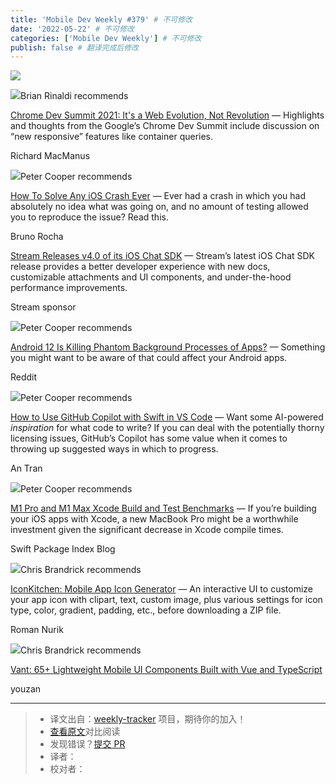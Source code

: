 ```yaml
---
title: 'Mobile Dev Weekly #379' # 不可修改
date: '2022-05-22' # 不可修改
categories: ['Mobile Dev Weekly'] # 不可修改
publish: false # 翻译完成后修改
---
```


[![](https://res.cloudinary.com/cpress/image/upload/w_1280,e_sharpen:60/ftpxxokzrhvnhlsqqiua.jpg)](https://mobiledevweekly.com/link/116181/web)

<!--以上是预览信息，图片一张或限制百字左右，前者优先，全文请使用二级及以下标题-->
<!-- more -->

![](https://cooperpress.s3.amazonaws.com/remotesynth.png)Brian Rinaldi recommends

[Chrome Dev Summit 2021: It's a Web Evolution, Not Revolution](https://mobiledevweekly.com/link/116181/web) — Highlights and thoughts from the Google’s Chrome Dev Summit include discussion on “new responsive” features like container queries.

Richard MacManus

![](https://cooperpress.s3.amazonaws.com/peterc.png)Peter Cooper recommends

[How To Solve Any iOS Crash Ever](https://mobiledevweekly.com/link/116182/web) — Ever had a crash in which you had absolutely no idea what was going on, and no amount of testing allowed you to reproduce the issue? Read this.

Bruno Rocha

[Stream Releases v4.0 of its iOS Chat SDK](https://mobiledevweekly.com/link/116183/web) — Stream’s latest iOS Chat SDK release provides a better developer experience with new docs, customizable attachments and UI components, and under-the-hood performance improvements.

Stream sponsor

![](https://cooperpress.s3.amazonaws.com/peterc.png)Peter Cooper recommends

[Android 12 Is Killing Phantom Background Processes of Apps?](https://mobiledevweekly.com/link/116184/web) — Something you might want to be aware of that could affect your Android apps.

Reddit

![](https://cooperpress.s3.amazonaws.com/peterc.png)Peter Cooper recommends

[How to Use GitHub Copilot with Swift in VS Code](https://mobiledevweekly.com/link/116185/web) — Want some AI-powered _inspiration_ for what code to write? If you can deal with the potentially thorny licensing issues, GitHub’s Copilot has some value when it comes to throwing up suggested ways in which to progress.

An Tran

![](https://cooperpress.s3.amazonaws.com/peterc.png)Peter Cooper recommends

[M1 Pro and M1 Max Xcode Build and Test Benchmarks](https://mobiledevweekly.com/link/116186/web) — If you’re building your iOS apps with Xcode, a new MacBook Pro might be a worthwhile investment given the significant decrease in Xcode compile times.

Swift Package Index Blog

![](https://cooperpress.s3.amazonaws.com/chrisbrandrick.png)Chris Brandrick recommends

[IconKitchen: Mobile App Icon Generator](https://mobiledevweekly.com/link/116187/web) — An interactive UI to customize your app icon with clipart, text, custom image, plus various settings for icon type, color, gradient, padding, etc., before downloading a ZIP file.

Roman Nurik

![](https://cooperpress.s3.amazonaws.com/chrisbrandrick.png)Chris Brandrick recommends

[Vant: 65+ Lightweight Mobile UI Components Built with Vue and TypeScript](https://mobiledevweekly.com/link/116188/web)

youzan

---
> * 译文出自：[weekly-tracker](https://github.com/FEDarling/weekly-tracker) 项目，期待你的加入！
> * [查看原文](https://mobiledevweekly.com/issues/379)对比阅读
> * 发现错误？[提交 PR](https://github.com/FEDarling/weekly-tracker/blob/main/weeklys/mobile_dev_weekly/379)
> * 译者：
> * 校对者：
